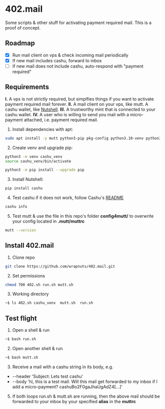 # 402.mail
Some scripts & other stuff for activating payment required mail. This is a proof of concept. 

## Roadmap
- [x] Run mail client on vps & check incoming mail periodically 
- [x] If new mail includes cashu, forward to inbox
- [ ] If new mail does not include cashu, auto-respond with "payment required"

## Requirements 

**I.** A vps is not strictly required, but simplfies things if you want to activate payment required mail forever. **II.** A mail client on your vps, like mutt. A cashu wallet, like [Nutshell](https://github.com/cashubtc/nutshell?tab=readme-ov-file). **III.** A trustworthy mint that is connected to your cashu wallet. **IV.** A user who is willing to send you mail with a micro-payment attached, i.e. payment required mail. 

1. Install dependencies with apt:

```bash
sudo apt install -y mutt python3-pip pkg-config python3.10-venv python3-qrcode
```
2. Create venv and upgrade pip:

```bash
python3 -m venv cashu_venv
source cashu_venv/bin/activate
```
```bash
python3 -m pip install --upgrade pip
```
3. Install Nutshell:

```bash
pip install cashu
```
4. Test cashu if it does not work, follow Cashu's [README](https://github.com/cashubtc/nutshell?tab=readme-ov-file)

```bash
cashu info
```
5. Test mutt & use the file in this repo's folder **config4mutt/** to overwrite your config located in **.mutt/muttrc**

```bash
mutt --version
```

## Install 402.mail

1. Clone repo

```bash
git clone https://github.com/wrapnuts/402.mail.git
```
2. Set permissions

```bash
chmod 700 402.sh run.sh mutt.sh
```
3. Working directory

```bash
~$ ls 402.sh cashu_venv  mutt.sh  run.sh
```
## Test flight

1. Open a shell & run
```bash
~$ bash run.sh
```
2. Open another shell & run
```bash
~$ bash mutt.sh
```
3. Receive a mail with a cashu string in its body, e.g.
+ --header 'Subject: Lets test cashu'
+ --body 'hi, this is a test mail. Will this mail get forwarded to my inbox if I add a micro-payment? cashuBo2F0gaJhaUgAdZ4[...]'
   
5. If both loops run.sh & mutt.sh are running, then the above mail should be forwarded to your inbox by your specified **alias** in the **muttrc**

